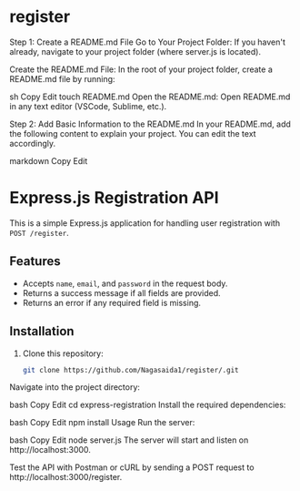 # register
Step 1: Create a README.md File
Go to Your Project Folder: If you haven't already, navigate to your project folder (where server.js is located).

Create the README.md File: In the root of your project folder, create a README.md file by running:

sh
Copy
Edit
touch README.md
Open the README.md: Open README.md in any text editor (VSCode, Sublime, etc.).

Step 2: Add Basic Information to the README.md
In your README.md, add the following content to explain your project. You can edit the text accordingly.

markdown
Copy
Edit
# Express.js Registration API

This is a simple Express.js application for handling user registration with `POST /register`.

## Features

- Accepts `name`, `email`, and `password` in the request body.
- Returns a success message if all fields are provided.
- Returns an error if any required field is missing.

## Installation

1. Clone this repository:
   ```bash
   git clone https://github.com/Nagasaida1/register/.git
Navigate into the project directory:

bash
Copy
Edit
cd express-registration
Install the required dependencies:

bash
Copy
Edit
npm install
Usage
Run the server:

bash
Copy
Edit
node server.js
The server will start and listen on http://localhost:3000.

Test the API with Postman or cURL by sending a POST request to http://localhost:3000/register.
